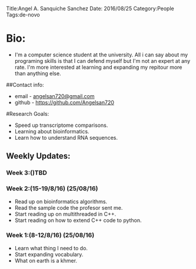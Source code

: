 Title:Angel A. Sanquiche Sanchez
Date: 2016/08/25
Category:People
Tags:de-novo

# Bio:

- I'm a computer science student at the university. All i can say about my programing skills is that I can defend myself but I'm not an expert at any rate. I'm more interested at learning and expanding my repitour more than anything else. 

##Contact info:

- email - <angelsan720@gmail.com>
- github - <https://github.com/Angelsan720>

#Research Goals:

- Speed up transcriptome comparisons.
- Learning about bioinformatics.
- Learn how to understand RNA sequences.

## Weekly Updates:

### Week 3:()TBD

### Week 2:(15-19/8/16) (25/08/16)

- Read up on bioinformatics algorithms.
- Read the sample code the profesor sent me.
- Start reading up on multithreaded in C++.
- Start reading on how to extend C++ code to python.

### Week 1:(8-12/8/16) (25/08/16)

- Learn what thing I need to do.
- Start expanding vocabulary.
- What on earth is a khmer.
